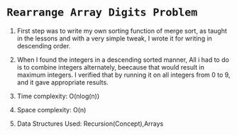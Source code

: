 # `Rearrange Array Digits Problem`

1. First step was to write my own sorting function of merge sort, as taught in the lessons and with a very simple tweak, I wrote it for writing in descending order.

2. When I found the integers in a descending sorted manner, All i had to do is to combine integers alternately, beecause that would result in maximum integers. I verified that by running it on all integers from 0 to 9, and it gave appropriate results.

3. Time complexity: O(nlog(n))
4. Space complexity: O(n)
5. Data Structures Used: Recursion(Concept),Arrays